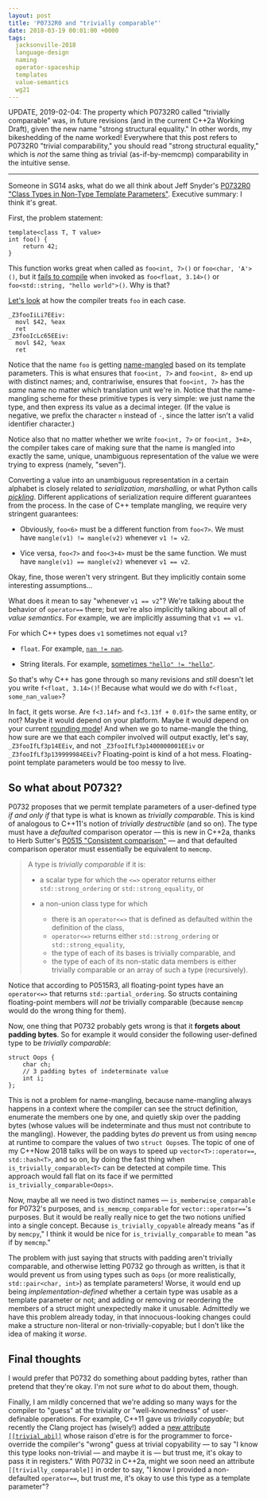 ```yaml
---
layout: post
title: 'P0732R0 and "trivially comparable"'
date: 2018-03-19 00:01:00 +0000
tags:
  jacksonville-2018
  language-design
  naming
  operator-spaceship
  templates
  value-semantics
  wg21
---
```


UPDATE, 2019-02-04: The property which P0732R0 called "trivially comparable" was, in future
revisions (and in the current C++2a Working Draft), given the new name "strong structural equality."
In other words, my bikeshedding of the name worked!
Everywhere that this post refers to P0732R0 "trivial comparability," you should read
"strong structural equality," which is _not_ the same thing as trivial (as-if-by-memcmp)
comparability in the intuitive sense.

----

Someone in SG14 asks, what do we all think about Jeff Snyder's
[P0732R0 "Class Types in Non-Type Template Parameters"](http://www.open-std.org/jtc1/sc22/wg21/docs/papers/2018/p0732r0.pdf).
Executive summary: I think it's great.

First, the problem statement:

    template<class T, T value>
    int foo() {
        return 42;
    }

This function works great when called as `foo<int, 7>()` or `foo<char, 'A'>()`, but it
[fails to compile](https://wandbox.org/permlink/80fHbyBLCuYgwocJ)
when invoked as `foo<float, 3.14>()` or `foo<std::string, "hello world">()`. Why is that?

[Let's look](https://godbolt.org/g/UKtPrJ) at how the compiler treats `foo` in each case.

    _Z3fooIiLi7EEiv:
      movl $42, %eax
      ret
    _Z3fooIcLc65EEiv:
      movl $42, %eax
      ret

Notice that the name `foo` is getting [name-mangled](https://en.wikipedia.org/wiki/Name_mangling)
based on its template parameters. This is what ensures that `foo<int, 7>` and `foo<int, 8>` end up
with distinct names; and, contrariwise, ensures that `foo<int, 7>` has the _same_ name no matter which
translation unit we're in. Notice that the name-mangling scheme for these primitive types is very
simple: we just name the type, and then express its value as a decimal integer. (If the value is
negative, we prefix the character `n` instead of `-`, since the latter isn't a valid identifier
character.)

Notice also that no matter whether we write `foo<int, 7>` or `foo<int, 3+4>`, the compiler takes care
of making sure that the name is mangled into exactly the same, unique, unambiguous representation
of the value we were trying to express (namely, "seven").

Converting a value into an unambiguous representation in a certain alphabet is closely related to
_serialization_, _marshalling_, or what Python calls [_pickling_](https://docs.python.org/2/library/pickle.html).
Different applications of serialization require different guarantees from the process. In the case
of C++ template mangling, we require very stringent guarantees:

* Obviously, `foo<6>` must be a different function from `foo<7>`.
  We must have `mangle(v1) != mangle(v2)` whenever `v1 != v2`.

* Vice versa, `foo<7>` and `foo<3+4>` must be the same function.
  We must have `mangle(v1) == mangle(v2)` whenever `v1 == v2`.

Okay, fine, those weren't very stringent. But they implicitly contain some interesting assumptions...

What does it mean to say "whenever `v1 == v2`"? We're talking about the behavior of `operator==` there;
but we're also implicitly talking about all of _value semantics_. For example, we are implicitly assuming
that `v1 == v1`.

For which C++ types does `v1` sometimes not equal `v1`?

* `float`. For example, [`nan != nan`](https://wandbox.org/permlink/llWvi1WX34qXTu6H).

* String literals. For example, [sometimes `"hello" != "hello"`](https://wandbox.org/permlink/R4mKfXqYy4EYK0zJ).

So that's why C++ has gone through so many revisions and _still_ doesn't let you write
`f<float, 3.14>()`! Because what would we do with `f<float, some_nan_value>`?

In fact, it gets worse. Are `f<3.14f>` and `f<3.13f + 0.01f>` the same entity, or not? Maybe it
would depend on your platform. Maybe it would depend on your current
[rounding mode](http://en.cppreference.com/w/cpp/numeric/fenv)! And when we go to name-mangle the
thing, how sure are we that each compiler involved will output exactly, let's say, `_Z3fooIfLf3p14EEiv`,
and not `_Z3fooIfLf3p1400000001EEiv` or `_Z3fooIfLf3p139999984EEiv`? Floating-point is kind of a hot mess.
Floating-point template parameters would be too messy to live.


So what about P0732?
--------------------

P0732 proposes that we permit template parameters of a user-defined type *if and only if* that type
is what is known as _trivially comparable_. This is kind of analogous to C++11's notion of
_trivially destructible_ (and so on). The type must have a _defaulted_ comparison operator —
this is new in C++2a, thanks to Herb Sutter's
[P0515 "Consistent comparison"](http://www.open-std.org/jtc1/sc22/wg21/docs/papers/2017/p0515r3.pdf) —
and that defaulted comparison operator must essentially be equivalent to `memcmp`.

> A type is _trivially comparable_ if it is:
>
> * a scalar type for which the `<=>` operator returns either `std::strong_ordering` or `std::strong_equality`, or
>
> * a non-union class type for which
>     - there is an `operator<=>` that is defined as defaulted within the definition of the class,
>     - `operator<=>` returns either `std::strong_ordering` or `std::strong_equality`,
>     - the type of each of its bases is trivially comparable, and
>     - the type of each of its non-static data members is either trivially comparable or an array of such a type (recursively).

Notice that according to P0515R3, all floating-point types have an `operator<=>` that returns
`std::partial_ordering`. So structs containing floating-point members will *not* be trivially comparable
(because `memcmp` would do the wrong thing for them).

Now, one thing that P0732 probably gets wrong is that it **forgets about padding bytes**. So for example
it would consider the following user-defined type to be _trivially comparable_:

    struct Oops {
        char ch;
        // 3 padding bytes of indeterminate value
        int i;
    };

This is not a problem for name-mangling, because name-mangling always happens in a context where the
compiler can see the struct definition, enumerate the members one by one, and quietly skip over the
padding bytes (whose values will be indeterminate and thus must not contribute to the mangling).
However, the padding bytes *do* prevent us from using `memcmp` at runtime to compare the values of
two `struct Oops`es. The topic of one of my C++Now 2018 talks will be on ways to speed up
`vector<T>::operator==`, `std::hash<T>`, and so on, by doing the fast thing when
`is_trivially_comparable<T>` can be detected at compile time. This approach would fall flat on its
face if we permitted `is_trivially_comparable<Oops>`.

Now, maybe all we need is two distinct names — `is_memberwise_comparable` for P0732's purposes, and
`is_memcmp_comparable` for `vector::operator==`'s purposes. But it would be really really nice to
get the two notions unified into a single concept. Because `is_trivially_copyable`
already means "as if by `memcpy`," I think it would be nice for `is_trivially_comparable` to mean
"as if by `memcmp`."

The problem with just saying that structs with padding aren't trivially comparable, and otherwise
letting P0732 go through as written, is that it would prevent us from using types such as `Oops`
(or more realistically, `std::pair<char, int>`) as template parameters!  Worse, it would end up
being *implementation-defined* whether a certain type was usable as a template parameter or not;
and adding or removing or reordering the members of a struct might unexpectedly make it unusable.
Admittedly we have this problem already today, in that innocuous-looking changes could make a
structure non-literal or non-trivially-copyable; but I don't like the idea of making it *worse*.


Final thoughts
--------------

I would prefer that P0732 do something about padding bytes, rather than pretend that they're
okay. I'm not sure _what_ to do about them, though.

Finally, I am mildly concerned that we're adding so many ways for the compiler to "guess" at the
triviality or "well-knownedness" of user-definable operations. For example, C++11 gave us
_trivially copyable_; but recently the Clang project has (wisely!) added a
[new attribute `[[trivial_abi]]`](https://reviews.llvm.org/D41039)
whose raison d'etre is for the programmer to force-override the compiler's "wrong" guess at
trivial copyability — to say "I know this type looks non-trivial — and maybe it is — but trust me,
it's okay to pass it in registers." With P0732 in C++2a, might we soon need an attribute
`[[trivially_comparable]]` in order to say, "I know I provided a non-defaulted `operator==`,
but trust me, it's okay to use this type as a template parameter"?
